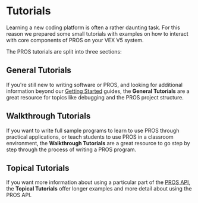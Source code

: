 # Tutorials

Learning a new coding platform is often a rather daunting task. For this
reason we prepared some small tutorials with examples on how to interact
with core components of PROS on your VEX V5 system.

The PROS tutorials are split into three sections:

## General Tutorials

If you're still new to writing software or PROS, and looking for
additional information beyond our [Getting
Started](../getting-started/index.html) guides, the **General
Tutorials** are a great resource for topics like debugging and the PROS
project structure.

## Walkthrough Tutorials

If you want to write full sample programs to learn to use PROS through
practical applications, or teach students to use PROS in a classroom
environment, the **Walkthrough Tutorials** are a great resource to go
step by step through the process of writing a PROS program.

## Topical Tutorials

If you want more information about using a particular part of the [PROS
API](../api/index.html), the **Topical Tutorials** offer longer examples
and more detail about using the PROS API.
